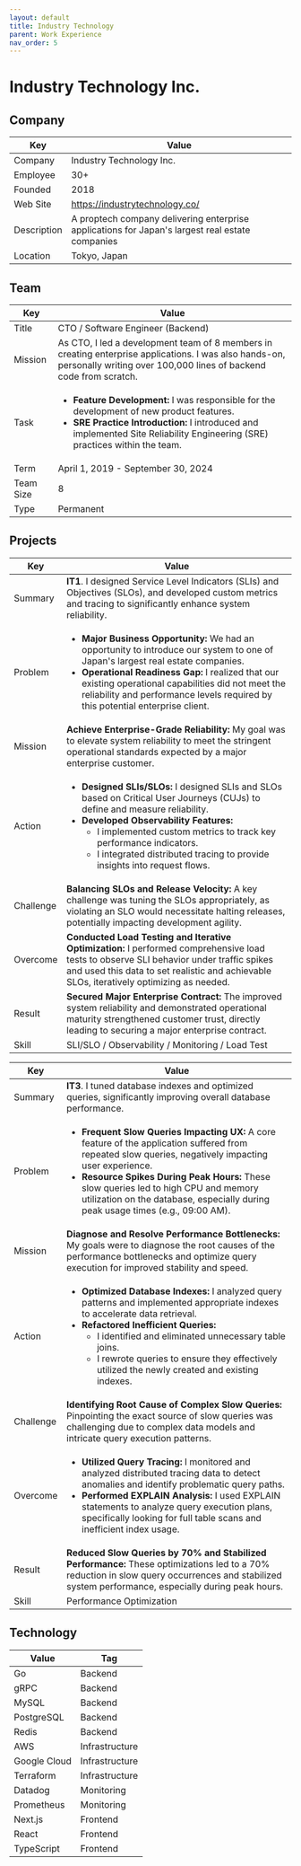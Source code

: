 ```yaml
---
layout: default
title: Industry Technology
parent: Work Experience
nav_order: 5
---
```


# Industry Technology Inc.

## Company

| Key         | Value                                                                                        |
| ----------- | -------------------------------------------------------------------------------------------- |
| Company     | Industry Technology Inc.                                                                     |
| Employee    | 30+                                                                                          |
| Founded     | 2018                                                                                         |
| Web Site    | https://industrytechnology.co/                                                               |
| Description | A proptech company delivering enterprise applications for Japan's largest real estate companies |
| Location    | Tokyo, Japan                                                                                 |

## Team

<table>
  <thead>
    <tr>
      <th>Key</th>
      <th>Value</th>
    </tr>
  </thead>
  <tbody>
    <tr>
      <td>Title</td>
      <td>CTO / Software Engineer (Backend)</td>
    </tr>
    <tr>
      <td>Mission</td>
      <td>As CTO, I led a development team of 8 members in creating enterprise applications. I was also hands-on, personally writing over 100,000 lines of backend code from scratch.</td>
    </tr>
    <tr>
      <td>Task</td>
      <td><ul><li><strong>Feature Development:</strong> I was responsible for the development of new product features.</li><li><strong>SRE Practice Introduction:</strong> I introduced and implemented Site Reliability Engineering (SRE) practices within the team.</li></ul></td>
    </tr>
    <tr>
      <td>Term</td>
      <td>April 1, 2019 - September 30, 2024</td>
    </tr>
    <tr>
      <td>Team Size</td>
      <td>8</td>
    </tr>
    <tr>
      <td>Type</td>
      <td>Permanent</td>
    </tr>
  </tbody>
</table>

## Projects

<table>
  <thead>
    <tr>
      <th>Key</th>
      <th>Value</th>
    </tr>
  </thead>
  <tbody>
    <tr>
      <td>Summary</td>
      <td><strong>IT1</strong>. I designed Service Level Indicators (SLIs) and Objectives (SLOs), and developed custom metrics and tracing to significantly enhance system reliability.</td>
    </tr>
    <tr>
      <td>Problem</td>
      <td><ul><li><strong>Major Business Opportunity:</strong> We had an opportunity to introduce our system to one of Japan's largest real estate companies.</li><li><strong>Operational Readiness Gap:</strong> I realized that our existing operational capabilities did not meet the reliability and performance levels required by this potential enterprise client.</li></ul></td>
    </tr>
    <tr>
      <td>Mission</td>
      <td><strong>Achieve Enterprise-Grade Reliability:</strong> My goal was to elevate system reliability to meet the stringent operational standards expected by a major enterprise customer.</td>
    </tr>
    <tr>
      <td>Action</td>
      <td><ul><li><strong>Designed SLIs/SLOs:</strong> I designed SLIs and SLOs based on Critical User Journeys (CUJs) to define and measure reliability.</li><li><strong>Developed Observability Features:</strong>
          <ul>
            <li>I implemented custom metrics to track key performance indicators.</li>
            <li>I integrated distributed tracing to provide insights into request flows.</li>
          </ul>
        </li></ul></td>
    </tr>
    <tr>
      <td>Challenge</td>
      <td><strong>Balancing SLOs and Release Velocity:</strong> A key challenge was tuning the SLOs appropriately, as violating an SLO would necessitate halting releases, potentially impacting development agility.</td>
    </tr>
    <tr>
      <td>Overcome</td>
      <td><strong>Conducted Load Testing and Iterative Optimization:</strong> I performed comprehensive load tests to observe SLI behavior under traffic spikes and used this data to set realistic and achievable SLOs, iteratively optimizing as needed.</td>
    </tr>
    <tr>
      <td>Result</td>
      <td><strong>Secured Major Enterprise Contract:</strong> The improved system reliability and demonstrated operational maturity strengthened customer trust, directly leading to securing a major enterprise contract.</td>
    </tr>
    <tr>
      <td>Skill</td>
      <td>SLI/SLO / Observability / Monitoring / Load Test</td>
    </tr>
  </tbody>
</table>

<!-- <table>
  <thead>
    <tr>
      <th>Key</th>
      <th>Value</th>
    </tr>
  </thead>
  <tbody>
    <tr>
      <td>Summary</td>
      <td><strong>IT2</strong>. I developed a group chat service and a notification system, enabling users to exchange photos, videos, and text messages.</td>
    </tr>
    <tr>
      <td>Problem</td>
      <td><strong>Missing Essential Chat Functionality:</strong> The system lacked a required chat function, which was crucial for daily business operations and user collaboration.</td>
    </tr>
    <tr>
      <td>Mission</td>
      <td><strong>Deliver Robust Chat and Notification Capabilities:</strong> My objective was to develop a comprehensive group chat service and an efficient notification system to meet business needs.</td>
    </tr>
    <tr>
      <td>Action</td>
      <td><ul><li><strong>Developed Group Chat Feature:</strong>
          <ul>
            <li>I implemented secure media sharing (photos, videos) using S3 with Signed URLs.</li>
            <li>I integrated a Content Delivery Network (CDN) for optimized and fast content delivery.</li>
          </ul>
        </li><li><strong>Developed Notification System:</strong>
          <ul>
            <li>I built an event-driven architecture to ensure efficient and timely notifications.</li>
          </ul>
        </li></ul></td>
    </tr>
    <tr>
      <td>Challenge</td>
      <td><strong>Meeting Tight Development Schedule:</strong> The primary constraint was a very tight schedule, which did not allow sufficient time to build a more complex WebSocket-based real-time solution.</td>
    </tr>
    <tr>
      <td>Overcome</td>
      <td><strong>Adopted Pragmatic Polling-Based Approach:</strong> To meet the deadline, I extended the existing API using a polling mechanism for near real-time updates, instead of implementing a WebSocket server.</td>
    </tr>
    <tr>
      <td>Result</td>
      <td><strong>Improved User Engagement and Productivity by 25%:</strong> The new system provided a seamless chat and notification experience, resulting in a 25% improvement in user engagement and productivity.</td>
    </tr>
    <tr>
      <td>Skill</td>
      <td>Feature Development</td>
    </tr>
  </tbody>
</table> -->

<table>
  <thead>
    <tr>
      <th>Key</th>
      <th>Value</th>
    </tr>
  </thead>
  <tbody>
    <tr>
      <td>Summary</td>
      <td><strong>IT3</strong>. I tuned database indexes and optimized queries, significantly improving overall database performance.</td>
    </tr>
    <tr>
      <td>Problem</td>
      <td><ul><li><strong>Frequent Slow Queries Impacting UX:</strong> A core feature of the application suffered from repeated slow queries, negatively impacting user experience.</li><li><strong>Resource Spikes During Peak Hours:</strong> These slow queries led to high CPU and memory utilization on the database, especially during peak usage times (e.g., 09:00 AM).</li></ul></td>
    </tr>
    <tr>
      <td>Mission</td>
      <td><strong>Diagnose and Resolve Performance Bottlenecks:</strong> My goals were to diagnose the root causes of the performance bottlenecks and optimize query execution for improved stability and speed.</td>
    </tr>
    <tr>
      <td>Action</td>
      <td><ul><li><strong>Optimized Database Indexes:</strong> I analyzed query patterns and implemented appropriate indexes to accelerate data retrieval.</li><li><strong>Refactored Inefficient Queries:</strong>
          <ul>
            <li>I identified and eliminated unnecessary table joins.</li>
            <li>I rewrote queries to ensure they effectively utilized the newly created and existing indexes.</li>
          </ul>
        </li></ul></td>
    </tr>
    <tr>
      <td>Challenge</td>
      <td><strong>Identifying Root Cause of Complex Slow Queries:</strong> Pinpointing the exact source of slow queries was challenging due to complex data models and intricate query execution patterns.</td>
    </tr>
    <tr>
      <td>Overcome</td>
      <td><ul><li><strong>Utilized Query Tracing:</strong> I monitored and analyzed distributed tracing data to detect anomalies and identify problematic query paths.</li><li><strong>Performed EXPLAIN Analysis:</strong> I used EXPLAIN statements to analyze query execution plans, specifically looking for full table scans and inefficient index usage.</li></ul></td>
    </tr>
    <tr>
      <td>Result</td>
      <td><strong>Reduced Slow Queries by 70% and Stabilized Performance:</strong> These optimizations led to a 70% reduction in slow query occurrences and stabilized system performance, especially during peak hours.</td>
    </tr>
    <tr>
      <td>Skill</td>
      <td>Performance Optimization</td>
    </tr>
  </tbody>
</table>

<!-- <table>
  <thead>
    <tr>
      <th>Key</th>
      <th>Value</th>
    </tr>
  </thead>
  <tbody>
    <tr>
      <td>Summary</td>
      <td><strong>IT4</strong>. I led the migration from a modular monolith to a microservices architecture to enhance system scalability.</td>
    </tr>
    <tr>
      <td>Problem</td>
      <td><ul><li><strong>Scalability Limits of Monolithic Architecture:</strong> The system was initially built as a modular monolith, which began to show scalability limitations.</li><li><strong>Increased Database Load on Core Features:</strong> As user traffic to core features grew, the write load on the central database significantly increased, impacting performance.</li></ul></td>
    </tr>
    <tr>
      <td>Mission</td>
      <td><strong>Improve Scalability through Microservices:</strong> My objective was to create independent microservices from the primary monolithic service to distribute the load and improve overall system scalability.</td>
    </tr>
    <tr>
      <td>Action</td>
      <td><ul><li><strong>Executed Phased Microservice Migration:</strong> I migrated the system to microservices incrementally to minimize risk and ensure stability.</li><li><strong>Created Key Microservices:</strong> I designed and implemented three initial microservices for distinct domains: Work Diary, Attendance Management, and a core Main service.</li></ul></td>
    </tr>
    <tr>
      <td>Challenge</td>
      <td><strong>Minimizing Downtime During Migration:</strong> A critical requirement was to perform the migration with minimal or zero downtime to avoid disrupting users.</td>
    </tr>
    <tr>
      <td>Overcome</td>
      <td><strong>Implemented BFF for Gradual Traffic Switching:</strong> I introduced a Backend-for-Frontend (BFF) layer in front of the new microservices. This allowed us to gradually switch traffic from the monolith to each new service, enabling a seamless and controlled migration.</td>
    </tr>
    <tr>
      <td>Result</td>
      <td><strong>Reduced Database Load and Improved Scalability:</strong> The migration successfully distributed traffic for core features across independent microservices, significantly reducing the write load on the main database and improving overall system scalability.</td>
    </tr>
    <tr>
      <td>Skill</td>
      <td>Migration</td>
    </tr>
  </tbody>
</table> -->

<!-- <table>
  <thead>
    <tr>
      <th>Key</th>
      <th>Value</th>
    </tr>
  </thead>
  <tbody>
    <tr>
      <td>Summary</td>
      <td><strong>IT5</strong>. I managed the migration from MySQL 5.7 to MySQL 8.0 to ensure long-term system reliability and maintainability.</td>
    </tr>
    <tr>
      <td>Problem</td>
      <td><ul><li><strong>Approaching End-of-Life for MySQL 5.7:</strong> The existing MySQL 5.7 database version was nearing its end-of-life, necessitating an upgrade to a supported version.</li><li><strong>Inherent Migration Complexity and Risks:</strong> Database migrations of this scale are inherently complex and carry potential risks of data loss or extended downtime if not managed carefully.</li></ul></td>
    </tr>
    <tr>
      <td>Mission</td>
      <td><strong>Execute Seamless Upgrade to MySQL 8.0:</strong> My mission was to seamlessly upgrade the database to MySQL 8.0 while ensuring system stability, data integrity, and optimal performance.</td>
    </tr>
    <tr>
      <td>Action</td>
      <td><ul><li><strong>Developed Detailed Runbook:</strong> I created a comprehensive, step-by-step migration plan (runbook) to ensure a predictable and controlled process.</li><li><strong>Implemented Blue-Green Deployment Strategy:</strong> I utilized a blue-green deployment strategy for the database, which allowed for a smooth transition, minimized downtime, and provided a clear rollback path.</li></ul></td>
    </tr>
    <tr>
      <td>Challenge</td>
      <td><strong>Unexpected Incident During Migration:</strong> Despite careful planning, unexpected issues surfaced post-migration, impacting user experience on certain service pages.</td>
    </tr>
    <tr>
      <td>Overcome</td>
      <td>
        <ul>
          <li><strong>Rapid Investigation & Root Cause Analysis:</strong>
            <ul>
              <li>Users reported encountering an error dialog on specific service pages after the migration.</li>
              <li><strong>Identified Root Cause:</strong> I quickly determined the issue was a JSON unmarshal error caused by an unintended data type change in a column (from UNSIGNED INT to DOUBLE during the migration process for certain tables).</li>
            </ul>
          <li><strong>Immediate Temporary Fix:</strong> I deployed a hotfix to gracefully handle the JSON parsing errors, restoring service availability.</li>
          <li><strong>Definitive Permanent Fix:</strong> I then reverted the affected JSON column types back to their original UNSIGNED INT definition, fully resolving the compatibility issues and ensuring data integrity.</li>
        </ul>
      </td>
    </tr>
    <tr>
      <td>Result</td>
      <td><strong>Increased Query Performance by 20%:</strong> The migration to MySQL 8.0, once stabilized, resulted in a 20% increase in overall query performance.</td>
    </tr>
    <tr>
      <td>Skill</td>
      <td>Incident Response / Migration</td>
    </tr>
  </tbody>
</table> -->

## Technology

| Value        | Tag            |
| ------------ | -------------- |
| Go           | Backend        |
| gRPC         | Backend        |
| MySQL        | Backend        |
| PostgreSQL   | Backend        |
| Redis        | Backend        |
| AWS          | Infrastructure |
| Google Cloud | Infrastructure |
| Terraform    | Infrastructure |
| Datadog      | Monitoring     |
| Prometheus   | Monitoring     |
| Next.js      | Frontend       |
| React        | Frontend       |
| TypeScript   | Frontend       | 
